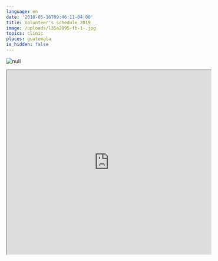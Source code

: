 ```yaml
---
language: en
date: '2018-05-16T09:46:11-04:00'
title: Volunteer's schedule 2019
image: /uploads/l35a2895-fb-1-.jpg
topics: clinic
places: guatemala
is_hidden: false
---
```

![null](/uploads/l35a2895-fb-1-.jpg)

<iframe width="110%" height="500px" src="https://docs.google.com/spreadsheets/d/e/2PACX-1vSkij-69N_sd6pPLNE3zbZNCNXZq_8lSxl2cQThNgeNG0Icbn3-lIV0x5bh_GCcOBZGCPG6Yrg-cbLE/pubhtml?widget=true&amp;headers=false"></iframe>
